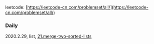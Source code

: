 leetcode: [https://leetcode-cn.com/problemset/all/](https://leetcode-cn.com/problemset/all/)

### Daily
2020.2.29, list, [21.merge-two-sorted-lists](https://leetcode-cn.com/problems/merge-two-sorted-lists/)
